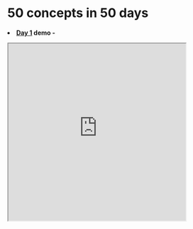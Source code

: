 # 50 concepts in 50 days
<b><li><a href="https://github.com/dev-kumaresan/HTML-CSS-JS/tree/main/Day1"> Day 1</a> demo -</b><br>
<iframe src="https://user-images.githubusercontent.com/100152824/162900207-c3ee84dc-84d2-4d19-a0da-dde13287b911.mp4" height="400" width="400"></iframe>

